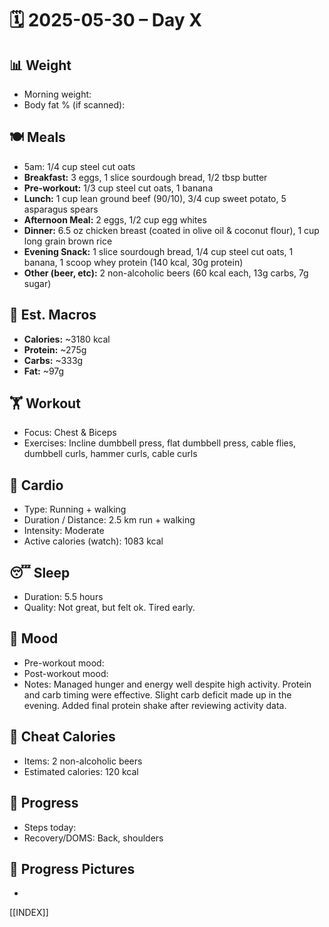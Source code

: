 # 🗓️ 2025-05-30 – Day X

## 📊 Weight
- Morning weight: 
- Body fat % (if scanned): 

## 🍽️ Meals
- 5am: 1/4 cup steel cut oats  
- **Breakfast:** 3 eggs, 1 slice sourdough bread, 1/2 tbsp butter  
- **Pre-workout:** 1/3 cup steel cut oats, 1 banana  
- **Lunch:** 1 cup lean ground beef (90/10), 3/4 cup sweet potato, 5 asparagus spears  
- **Afternoon Meal:** 2 eggs, 1/2 cup egg whites  
- **Dinner:** 6.5 oz chicken breast (coated in olive oil & coconut flour), 1 cup long grain brown rice  
- **Evening Snack:** 1 slice sourdough bread, 1/4 cup steel cut oats, 1 banana, 1 scoop whey protein (140 kcal, 30g protein)  
- **Other (beer, etc):** 2 non-alcoholic beers (60 kcal each, 13g carbs, 7g sugar)

## 🧮 Est. Macros
- **Calories:** ~3180 kcal  
- **Protein:** ~275g  
- **Carbs:** ~333g  
- **Fat:** ~97g  

## 🏋️ Workout
- Focus: Chest & Biceps  
- Exercises: Incline dumbbell press, flat dumbbell press, cable flies, dumbbell curls, hammer curls, cable curls

## 🏃 Cardio
- Type: Running + walking  
- Duration / Distance: 2.5 km run + walking  
- Intensity: Moderate  
- Active calories (watch): 1083 kcal

## 😴 Sleep
- Duration:  5.5 hours
- Quality:  Not great, but felt ok. Tired early.

## 🧠 Mood
- Pre-workout mood:  
- Post-workout mood:  
- Notes: Managed hunger and energy well despite high activity. Protein and carb timing were effective. Slight carb deficit made up in the evening. Added final protein shake after reviewing activity data.

## 🍫 Cheat Calories
- Items: 2 non-alcoholic beers  
- Estimated calories: 120 kcal

## 🧍 Progress
- Steps today:  
- Recovery/DOMS: Back, shoulders

## 📸 Progress Pictures
- 

[[INDEX]]
